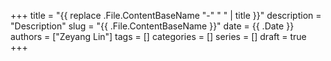+++
title = "{{ replace .File.ContentBaseName "-" " " | title }}"
description = "Description"
slug = "{{ .File.ContentBaseName }}"
date = {{ .Date }}
authors = ["Zeyang Lin"]
tags = []
categories = []
series = []
draft = true
+++
